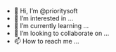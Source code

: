 - 👋 Hi, I’m @prioritysoft
- 👀 I’m interested in ...
- 🌱 I’m currently learning ...
- 💞️ I’m looking to collaborate on ...
- 📫 How to reach me ...

<!---
prioritysoft/prioritysoft is a ✨ special ✨ repository because its `README.md` (this file) appears on your GitHub profile.
You can click the Preview link to take a look at your changes.
--->
